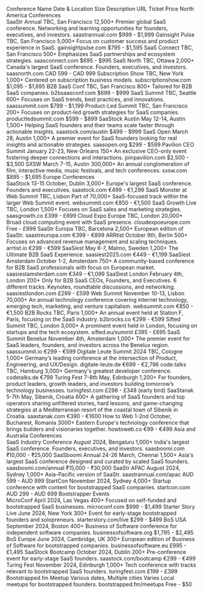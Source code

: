 Conference Name	Date & Location	Size	Description	URL	Ticket Price
North America Conferences					
SaaStr Annual	TBC, San Francisco	12,500+	Premier global SaaS conference. Networking and learning opportunities for founders, executives, and investors.	saastrannual.com	$999 - $1,999
Gainsight Pulse	TBC, San Francisco	5,000+	Focus on customer success and product experience in SaaS.	gainsightpulse.com	$795 - $1,595
SaaS Connect	TBC, San Francisco	500+	Emphasizes SaaS partnerships and ecosystem strategies.	saasconnect.com	$695 - $995
SaaS North	TBC, Ottawa	2,000+	Canada's largest SaaS conference. Founders, executives, and investors.	saasnorth.com	CAD 599 - CAD 999
Subscription Show	TBC, New York	1,000+	Centered on subscription business models.	subscriptionshow.com	$1,095 - $1,695
B2B SaaS Conf	TBC, San Francisco	800+	Tailored for B2B SaaS companies.	b2bsaasconf.com	$699 - $999
SaaS Summit	TBC, Seattle	600+	Focuses on SaaS trends, best practices, and innovations.	saassummit.com	$799 - $1,199
Product-Led Summit	TBC, San Francisco	200+	Focuses on product-led growth strategies for SaaS companies.	productledsummit.com	$599 - $899
SaaStock Austin	May 12-14, Austin	1,500+	Helping SaaS founders and their teams scale faster through actionable insights.	saastock.com/austin	$499 - $999
SaaS Open	March 28, Austin	1,000+	A premier event for SaaS founders looking for real insights and actionable strategies.	saasopen.org	$299 - $599
Pavilion CEO Summit	January 22-23, New Orleans	150+	An exclusive CEO-only event fostering deeper connections and interactions.	joinpavilion.com	$2,500 - $3,500
SXSW	March 7-15, Austin	300,000+	An annual conglomeration of film, interactive media, music festivals, and tech conferences.	sxsw.com	$895 - $1,695
Europe Conferences					
SaaStock	13-15 October, Dublin	3,000+	Europe's largest SaaS conference. Founders and executives.	saastock.com	€499 - €1,299
SaaS Monster at Web Summit	TBC, Lisbon	Part of 70,000+	SaaS-focused track within the larger Web Summit event.	websummit.com	€850 - €1,500
SaaS Growth Live	TBC, London	1,500+	Focuses on SaaS sales and marketing strategies.	saasgrowth.co	£399 - £699
Cloud Expo Europe	TBC, London	20,000+	Broad cloud computing event with SaaS presence.	cloudexpoeurope.com	Free - £999
SaaStr Europa	TBC, Barcelona	2,500+	European edition of SaaStr.	saastreuropa.com	€399 - €899
ARRtist	October 9th, Berlin	500+	Focuses on advanced revenue management and scaling techniques.	arrtist.io	€299 - €599
SaaSiest	May 6-7, Malmo, Sweden	1,200+	The Ultimate B2B SaaS Experience.	saasiest2025.com	€449 - €1,199
SaaSiest Amsterdam	October 1-2, Amsterdam	750+	A community-based conference for B2B SaaS professionals with focus on European market.	saasiestamsterdam.com	€349 - €1,099
SaaSiest London	February 4th, London	200+	Only for B2B SaaS CEOs, Founders, and Executives. 6 different tracks. Keynotes, roundtable discussions, and networking.	saasiestlondon.com	£299 - £599
Web Summit	November 10-13, Lisbon	70,000+	An annual technology conference covering internet technology, emerging tech, marketing, and venture capitalism.	websummit.com	€850 - €1,500
B2B Rocks	TBC, Paris	1,000+	An annual event held at Station F, Paris, focusing on the SaaS industry.	b2brocks.co	€299 - €599
Sifted Summit	TBC, London	3,000+	A prominent event held in London, focusing on startups and the tech ecosystem.	sifted.eu/summit	£395 - £695
SaaS Summit Benelux	November 4th, Amsterdam	1,000+	The premier event for SaaS leaders, founders, and investors across the Benelux region.	saassummit.io	€299 - €599
Digitale Leute Summit 2024	TBC, Cologne	1,000+	Germany’s leading conference at the intersection of Product, Engineering, and UX/Design.	digitale-leute.de	€699 - €2,796
code.talks	TBC, Hamburg	3,000+	Germany's greatest developer conference.	codetalks.de	€799
Turing Fest	7-8th May, Edinburgh	1,200+	For founders, product leaders, growth leaders, and investors building tomorrow’s technology businesses.	turingfest.com	£298 - £348 (early bird)
SaaStanak	5-7th May, Sibenik, Croatia	600+	A gathering of SaaS founders and top operators sharing unfiltered stories, hard lessons, and game-changing strategies at a Mediterranean resort of the coastal town of Sibenik in Croatia.	saastanak.com	€390 - €1600
How to Web	1-2nd October, Bucharest, Romania	3000+	Eastern Europe's technology conference that brings builders and visionaries together.	howtoweb.co	€99 - €499
Asia and Australia Conferences					
SaaS Industry Conference	August 2024, Bengaluru	1,000+	India's largest SaaS conference. Founders, executives, and investors.	saasboomi.com	₹10,000 - ₹25,000
SaaSboomi Annual	24-26 March, Chennai	1,500+	Asia's largest SaaS conference designed and curated by scaled SaaS founders.	saasboomi.com/annual	₹15,000 - ₹30,000
SaaStr APAC	August 2024, Sydney	1,000+	Asia-Pacific version of SaaStr.	saastrannual.com/apac	AUD 599 - AUD 999
StartCon	November 2024, Sydney	4,000+	Startup conference with content for bootstrapped SaaS companies.	startcon.com	AUD 299 - AUD 699
Bootstrapper Events					
MicroConf	April 2024, Las Vegas	400+	Focused on self-funded and bootstrapped SaaS businesses.	microconf.com	$999 - $1,499
Starter Story Live	June 2024, New York	300+	Event for early-stage bootstrapped founders and solopreneurs.	starterstory.com/live	$299 - $499
BoS USA	September 2024, Boston	400+	Business of Software conference for independent software companies.	businessofsoftware.org	$1,795 - $2,495
BoS Europe	June 2024, Cambridge, UK	300+	European edition of Business of Software for bootstrapped companies.	businessofsoftware.eu	£995 - £1,495
SaaStock Bootcamp	October 2024, Dublin	200+	Pre-conference event for early-stage SaaS founders.	saastock.com/bootcamp	€299 - €499
Turing Fest	November 2024, Edinburgh	1,000+	Tech conference with tracks relevant to bootstrapped SaaS founders.	turingfest.com	£199 - £399
Bootstrapped.fm Meetup	Various dates, Multiple cities	Varies	Local meetups for bootstrapped founders.	bootstrapped.fm/meetups	Free - $50